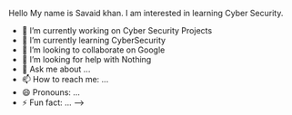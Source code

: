 Hello My name is Savaid khan.
I am interested in learning Cyber Security.

- 🔭 I’m currently working on Cyber Security Projects
- 🌱 I’m currently learning CyberSecurity
- 👯 I’m looking to collaborate on Google
- 🤔 I’m looking for help with Nothing
- 💬 Ask me about ...
- 📫 How to reach me: ...
- 😄 Pronouns: ...
- ⚡ Fun fact: ...
-->
